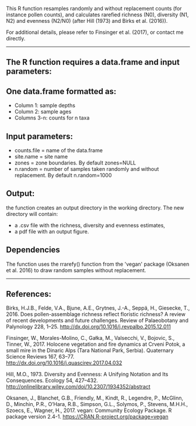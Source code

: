 This R function resamples randomly and without replacement counts (for instance pollen counts), and calculates rarefied richness (N0), diversity (N1, N2) and evenness (N2/N0) (after Hill (1973) and Birks et al. (2016)).

For additional details, please refer to Finsinger et al. (2017), or contact me directly.

----------------------------------------------------------------------------------------
The R function requires a data.frame and input parameters:
---
One data.frame formatted as:
--
  - Column 1: sample depths
  - Column 2: sample ages
  - Columns 3-n: counts for n taxa

Input parameters:
--
  - counts.file = name of the data.frame
  - site.name = site name
  - zones = zone boundaries. By default zones=NULL
  - n.random = number of samples taken randomly and without replacement. By default n.random=1000
  
Output:
---
the function creates an output directory in the working directory. The new directory will contain:
  - a .csv file with the richness, diversity and evenness estimates,
  - a pdf file with an output figure.

Dependencies
---
The function uses the rrarefy() function from the 'vegan' package (Oksanen et al. 2016) to draw random samples without replacement.

----------------------------------------------------------------------------------------
References:
---
Birks, H.J.B., Felde, V.A., Bjune, A.E., Grytnes, J.-A., Seppä, H., Giesecke, T., 2016. Does pollen-assemblage richness reflect       floristic richness? A review of recent developments and future challenges. Review of Palaeobotany and Palynology 228, 1–25. http://dx.doi.org/10.1016/j.revpalbo.2015.12.011

Finsinger, W., Morales-Molino, C., Gałka, M., Valsecchi, V., Bojovic, S., Tinner, W., 2017. Holocene vegetation and fire dynamics at Crveni Potok, a small mire in the Dinaric Alps (Tara National Park, Serbia). Quaternary Science Reviews 167, 63–77. http://dx.doi.org/10.1016/j.quascirev.2017.04.032

Hill, M.O., 1973. Diversity and Evenness: A Unifying Notation and Its Consequences. Ecology 54, 427–432. http://onlinelibrary.wiley.com/doi/10.2307/1934352/abstract

Oksanen, J., Blanchet, G.B., Friendly, M., Kindt, R., Legendre, P., McGlinn, D., Minchin, P.R., O’Hara, R.B., Simpson, G.L., Solymos, P., Stevens, M.H.H., Szoecs, E., Wagner, H., 2017. vegan: Community Ecology Package. R package version 2.4-1. https://CRAN.R-project.org/package=vegan
